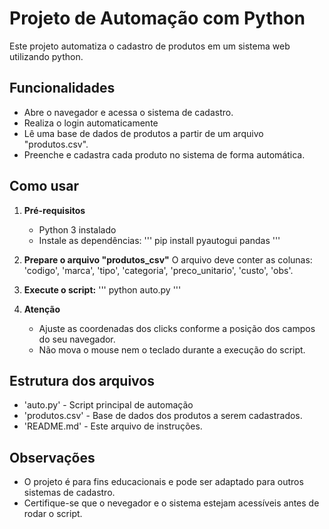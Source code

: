 # Projeto de Automação com Python

Este projeto automatiza o cadastro de produtos em um sistema web utilizando python.

## Funcionalidades 

- Abre o navegador e acessa o sistema de cadastro.
- Realiza o login automaticamente
- Lê uma base de dados de produtos a partir de um arquivo "produtos.csv".
- Preenche e cadastra cada produto no sistema de forma automática.

## Como usar

1. **Pré-requisitos**
    - Python 3 instalado
    - Instale as dependências:
    '''
    pip install pyautogui pandas
    '''

2. **Prepare o arquivo "produtos_csv"**
    O arquivo deve conter as colunas: 'codigo', 'marca', 'tipo', 'categoria', 'preco_unitario', 'custo', 'obs'.

3. **Execute o script:**
    '''
    python auto.py
    '''

4. **Atenção**
    - Ajuste as coordenadas dos clicks conforme a posição dos campos do seu navegador.
    - Não mova o mouse nem o teclado durante a execução do script.

## Estrutura dos arquivos

- 'auto.py' - Script principal de automação
- 'produtos.csv' - Base de dados dos produtos a serem cadastrados.
- 'README.md' - Este arquivo de instruções.

## Observações 

- O projeto é para fins educacionais e pode ser adaptado para outros sistemas de cadastro.
- Certifique-se que o nevegador e o sistema estejam acessíveis antes de rodar o script.

 
